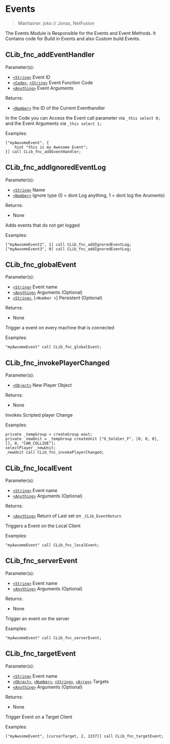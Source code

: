 # Events

> Maintainer: joko // Jonas, NetFusion

The Events Module is Responsible for the Events and Event Methods.
It Contains code for Build in Events and also Custom build Events.

## CLib_fnc_addEventHandler

Parameter(s):
* [`<String>`] Event ID
* [`<Code>`], [`<String>`] Event Function Code
* [`<Anything>`] Event Arguments

Returns:
* [`<Number>`] the ID of the Current Eventhandler

In the Code you can Access the Event call parameter via  `_this select 0;` and the Event Arguments via `_this select 1;`

Examples:

```sqf
["myAwsomeEvent", {
    hint "this is my Awesome Event";
}] call CLib_fnc_addEventHandler;
```

## CLib_fnc_addIgnoredEventLog

Parameter(s):
* [`<String>`] Name
* [`<Number>`] Ignore type (0 = dont Log anything, 1 = dont log the Aruments)

Returns:
* None

Adds events that do not get logged

Examples:

```sqf
["myAwsomeEvent2", 1] call CLib_fnc_addIgnoredEventLog;
["myAwsomeEvent3", 0] call CLib_fnc_addIgnoredEventLog;
```

## CLib_fnc_globalEvent

Parameter(s):
* [`<String>`] Event name
* [`<Anything>`] Arguments (Optional)
* [`<String>`], [`<Number >`] Persistent (Optional)

Returns:
* None

Trigger a event on every machine that is connected

Examples:

```sqf
"myAwsomeEvent" call CLib_fnc_globalEvent;
```

## CLib_fnc_invokePlayerChanged

Parameter(s):
* [`<Object>`] New Player Object

Returns:
* None

Invokes Scripted player Change

Examples:

```sqf
private _tempGroup = createGroup east;
private _newUnit = _tempGroup createUnit ["O_Soldier_F", [0, 0, 0], [], 0, "CAN_COLLIDE"];
selectPlayer _newUnit;
_newUnit call CLib_fnc_invokePlayerChanged;
```

## CLib_fnc_localEvent

Parameter(s):
* [`<String>`] Event name
* [`<Anything>`] Arguments (Optional)

Returns:
* [`<Anything>`] Return of Last set on `_CLib_EventReturn`

Triggers a Event on the Local Client

Examples:

```sqf
"myAwsomeEvent" call CLib_fnc_localEvent;
```

## CLib_fnc_serverEvent

Parameter(s):
* [`<String>`] Event name
* [`<Anything>`] Arguments (Optional)

Returns:
* None

Trigger an event on the server

Examples:

```sqf
"myAwsomeEvent" call CLib_fnc_serverEvent;
```

## CLib_fnc_targetEvent

Parameter(s):
* [`<String>`] Event name
* [`<Object>`], [`<Number>`], [`<String>`], [`<Array>`] Targets
* [`<Anything>`] Arguments (Optional)

Returns:
* None

Trigger Event on a Target Client

Examples:

```sqf
["myAwsomeEvent", [cursorTarget, 2, 1337]] call CLib_fnc_targetEvent;
```

[`<Control>`]: https://community.bistudio.com/wiki/Control
[`<Anything>`]: https://community.bistudio.com/wiki/Anything
[`<Config>`]: https://community.bistudio.com/wiki/Config
[`<Object>`]: https://community.bistudio.com/wiki/Object
[`<String>`]: https://community.bistudio.com/wiki/String
[`<Number>`]: https://community.bistudio.com/wiki/Number
[`<Array>`]: https://community.bistudio.com/wiki/Array
[`<Position>`]: https://community.bistudio.com/wiki/Position
[`<Color>`]: https://community.bistudio.com/wiki/Color
[`<Boolean>`]: https://community.bistudio.com/wiki/Boolean
[`<Code>`]: https://community.bistudio.com/wiki/Code
[`<Group>`]: https://community.bistudio.com/wiki/Group
[`<Location>`]: https://community.bistudio.com/wiki/Location
